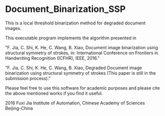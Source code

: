 # Document_Binarization_SSP
This is a  local threshold binarization method for degraded document images.


This executable program implements the algorithm presented in 

"F. Jia, C. Shi, K. He, C. Wang, B. Xiao, Document image binarization using structural symmetry of strokes, in: International Conference on Frontiers in Handwriting Recognition (ICFHR), IEEE, 2016." 

"F. Jia, C. Shi, K. He, C. Wang, B. Xiao, Degraded Document image binarization using structural symmetry of strokes (This paper is still in the submission process)." 

Please feel free to use this software for academic purposes and please cite the above mentioned works if you find it useful.

2016 Fuxi Jia
Institute of Automation, Chinese Academy of Sciences
Beijing-China
